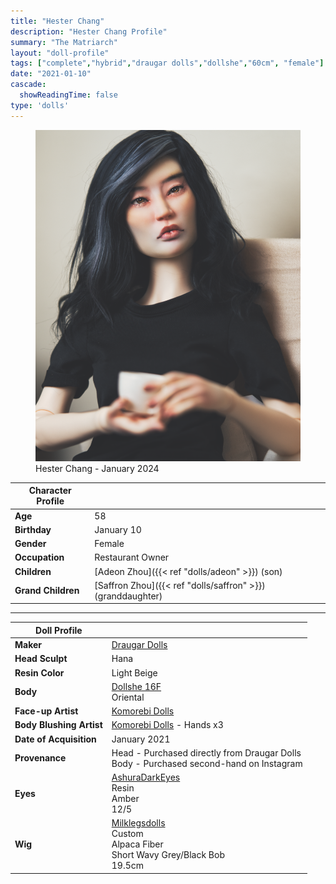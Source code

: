 ```yaml
---
title: "Hester Chang"
description: "Hester Chang Profile"
summary: "The Matriarch"
layout: "doll-profile"
tags: ["complete","hybrid","draugar dolls","dollshe","60cm", "female"]
date: "2021-01-10"
cascade:
  showReadingTime: false
type: 'dolls'
---
```

<div class="flex gap-4 flex-row flex-wrap">
  <div><figure><img src="hester-tea.png" class="doll-profile-img" alt="A female asian doll" width="500"><figcaption>Hester Chang - January 2024</figcaption></figure></div>
  <div>

| Character Profile | |
| ----- | ---|
| **Age** | 58 |
| **Birthday** | January 10 |
| **Gender** | Female |
| **Occupation** | Restaurant Owner |
| **Children** | [Adeon Zhou]({{< ref "dolls/adeon" >}}) (son) |
| **Grand Children** | [Saffron Zhou]({{< ref "dolls/saffron" >}}) (granddaughter) |

---

| Doll Profile | |
| ----- | ---|
| **Maker** | [Draugar Dolls](https://draugardolls.com/) |
| **Head Sculpt** | Hana |
| **Resin Color** | Light Beige |
| **Body** | [Dollshe 16F](https://www.dollshecraft.com/16f-diana-elegant-body-shown/) <br> Oriental |
| **Face-up Artist** | [Komorebi Dolls](https://komorebidolls.com/) |
| **Body Blushing Artist** | [Komorebi Dolls](https://komorebidolls.com/) - Hands x3 |
| **Date of Acquisition** | January 2021 |
| **Provenance** | Head - Purchased directly from Draugar Dolls <br> Body - Purchased second-hand on Instagram |
| **Eyes** | [AshuraDarkEyes](https://www.etsy.com/shop/ashuradarkeyes) <br> Resin <br> Amber <br> 12/5 |
| **Wig** | [Milklegsdolls](https://www.instagram.com/milklegsdolls/) <br> Custom <br> Alpaca Fiber <br> Short Wavy Grey/Black Bob <br> 19.5cm |

  </div>
</div>